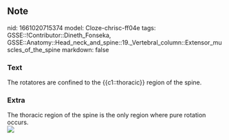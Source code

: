 ## Note
nid: 1661020715374
model: Cloze-chrisc-ff04e
tags: GSSE::!Contributor::Dineth_Fonseka, GSSE::Anatomy::Head_neck_and_spine::19._Vertebral_column::Extensor_muscles_of_the_spine
markdown: false

### Text
<div>
  The rotatores are confined to the {{c1::thoracic}} region of the
  spine.
</div>

### Extra
<div>
  The thoracic region of the spine is the only region where pure
  rotation occurs.
</div>
<div><img src=
"paste-84c1d0788c5045cd27f3045172fe2b1e79f47cd5.jpg"></div>
